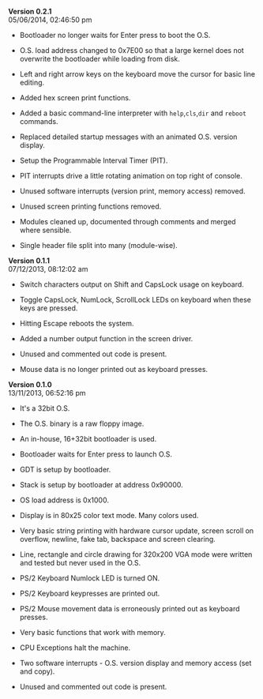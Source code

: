 **Version 0.2.1**  
05/06/2014, 02:46:50 pm

- Bootloader no longer waits for Enter press to boot the O.S.
- O.S. load address changed to 0x7E00 so that a large kernel does not overwrite
  the bootloader while loading from disk.

- Left and right arrow keys on the keyboard move the cursor for basic line
  editing.
- Added hex screen print functions.
- Added a basic command-line interpreter with `help`,`cls`,`dir` and `reboot`
  commands.
- Replaced detailed startup messages with an animated O.S. version display.

- Setup the Programmable Interval Timer (PIT).
- PIT interrupts drive a little rotating animation on top right of console.

- Unused software interrupts (version print, memory access) removed.
- Unused screen printing functions removed.
- Modules cleaned up, documented through comments and merged where sensible.
- Single header file split into many (module-wise).


**Version 0.1.1**  
07/12/2013, 08:12:02 am

- Switch characters output on Shift and CapsLock usage on keyboard.
- Toggle CapsLock, NumLock, ScrollLock LEDs on keyboard when these keys are
  pressed.
- Hitting Escape reboots the system.

- Added a number output function in the screen driver.
- Unused and commented out code is present.
- Mouse data is no longer printed out as keyboard presses.


**Version 0.1.0**  
13/11/2013, 06:52:16 pm

- It's a 32bit O.S.
- The O.S. binary is a raw floppy image.

- An in-house, 16+32bit bootloader is used.
- Bootloader waits for Enter press to launch O.S.
- GDT is setup by bootloader.
- Stack is setup by bootloader at address 0x90000.
- OS load address is 0x1000.

- Display is in 80x25 color text mode. Many colors used.
- Very basic string printing with hardware cursor update, screen scroll
  on overflow, newline, fake tab, backspace and screen clearing.
- Line, rectangle and circle drawing for 320x200 VGA mode
  were written and tested but never used in the O.S.

- PS/2 Keyboard Numlock LED is turned ON.
- PS/2 Keyboard keypresses are printed out.
- PS/2 Mouse movement data is erroneously printed out as keyboard presses.

- Very basic functions that work with memory.

- CPU Exceptions halt the machine.
- Two software interrupts - O.S. version display and memory
  access (set and copy).

- Unused and commented out code is present.